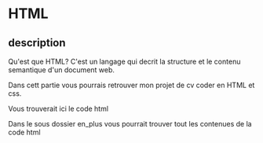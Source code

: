 # HTML
## description
Qu'est que HTML?
C'est un langage qui decrit la structure et le contenu semantique d'un document web.

Dans cett partie vous pourrais retrouver mon projet de cv coder en HTML et css.

Vous trouverait ici le code html 

Dans le sous dossier en_plus vous pourrait trouver tout les contenues de la code html  
